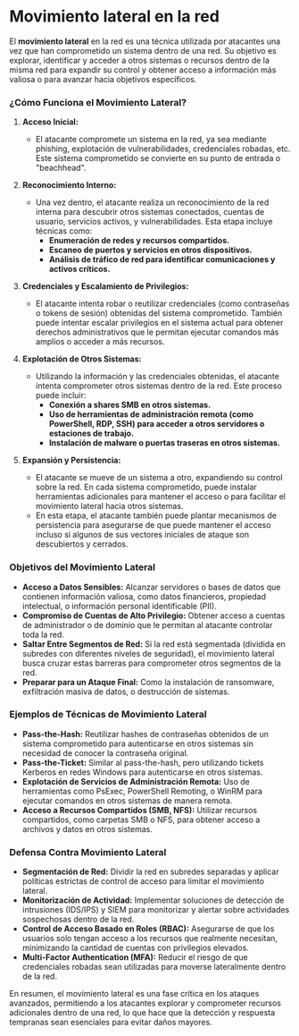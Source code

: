 # Movimiento lateral en la red

El **movimiento lateral** en la red es una técnica utilizada por atacantes una vez que han comprometido un sistema dentro de una red. Su objetivo es explorar, identificar y acceder a otros sistemas o recursos dentro de la misma red para expandir su control y obtener acceso a información más valiosa o para avanzar hacia objetivos específicos.

### ¿Cómo Funciona el Movimiento Lateral?

1. **Acceso Inicial:**
   - El atacante compromete un sistema en la red, ya sea mediante phishing, explotación de vulnerabilidades, credenciales robadas, etc. Este sistema comprometido se convierte en su punto de entrada o "beachhead".

2. **Reconocimiento Interno:**
   - Una vez dentro, el atacante realiza un reconocimiento de la red interna para descubrir otros sistemas conectados, cuentas de usuario, servicios activos, y vulnerabilidades. Esta etapa incluye técnicas como:
     - **Enumeración de redes y recursos compartidos.**
     - **Escaneo de puertos y servicios en otros dispositivos.**
     - **Análisis de tráfico de red para identificar comunicaciones y activos críticos.**

3. **Credenciales y Escalamiento de Privilegios:**
   - El atacante intenta robar o reutilizar credenciales (como contraseñas o tokens de sesión) obtenidas del sistema comprometido. También puede intentar escalar privilegios en el sistema actual para obtener derechos administrativos que le permitan ejecutar comandos más amplios o acceder a más recursos.

4. **Explotación de Otros Sistemas:**
   - Utilizando la información y las credenciales obtenidas, el atacante intenta comprometer otros sistemas dentro de la red. Este proceso puede incluir:
     - **Conexión a shares SMB en otros sistemas.**
     - **Uso de herramientas de administración remota (como PowerShell, RDP, SSH) para acceder a otros servidores o estaciones de trabajo.**
     - **Instalación de malware o puertas traseras en otros sistemas.**

5. **Expansión y Persistencia:**
   - El atacante se mueve de un sistema a otro, expandiendo su control sobre la red. En cada sistema comprometido, puede instalar herramientas adicionales para mantener el acceso o para facilitar el movimiento lateral hacia otros sistemas.
   - En esta etapa, el atacante también puede plantar mecanismos de persistencia para asegurarse de que puede mantener el acceso incluso si algunos de sus vectores iniciales de ataque son descubiertos y cerrados.

### Objetivos del Movimiento Lateral

- **Acceso a Datos Sensibles:** Alcanzar servidores o bases de datos que contienen información valiosa, como datos financieros, propiedad intelectual, o información personal identificable (PII).
- **Compromiso de Cuentas de Alto Privilegio:** Obtener acceso a cuentas de administrador o de dominio que le permitan al atacante controlar toda la red.
- **Saltar Entre Segmentos de Red:** Si la red está segmentada (dividida en subredes con diferentes niveles de seguridad), el movimiento lateral busca cruzar estas barreras para comprometer otros segmentos de la red.
- **Preparar para un Ataque Final:** Como la instalación de ransomware, exfiltración masiva de datos, o destrucción de sistemas.

### Ejemplos de Técnicas de Movimiento Lateral

- **Pass-the-Hash:** Reutilizar hashes de contraseñas obtenidos de un sistema comprometido para autenticarse en otros sistemas sin necesidad de conocer la contraseña original.
- **Pass-the-Ticket:** Similar al pass-the-hash, pero utilizando tickets Kerberos en redes Windows para autenticarse en otros sistemas.
- **Explotación de Servicios de Administración Remota:** Uso de herramientas como PsExec, PowerShell Remoting, o WinRM para ejecutar comandos en otros sistemas de manera remota.
- **Acceso a Recursos Compartidos (SMB, NFS):** Utilizar recursos compartidos, como carpetas SMB o NFS, para obtener acceso a archivos y datos en otros sistemas.

### Defensa Contra Movimiento Lateral

- **Segmentación de Red:** Dividir la red en subredes separadas y aplicar políticas estrictas de control de acceso para limitar el movimiento lateral.
- **Monitorización de Actividad:** Implementar soluciones de detección de intrusiones (IDS/IPS) y SIEM para monitorizar y alertar sobre actividades sospechosas dentro de la red.
- **Control de Acceso Basado en Roles (RBAC):** Asegurarse de que los usuarios solo tengan acceso a los recursos que realmente necesitan, minimizando la cantidad de cuentas con privilegios elevados.
- **Multi-Factor Authentication (MFA):** Reducir el riesgo de que credenciales robadas sean utilizadas para moverse lateralmente dentro de la red.

En resumen, el movimiento lateral es una fase crítica en los ataques avanzados, permitiendo a los atacantes explorar y comprometer recursos adicionales dentro de una red, lo que hace que la detección y respuesta tempranas sean esenciales para evitar daños mayores.